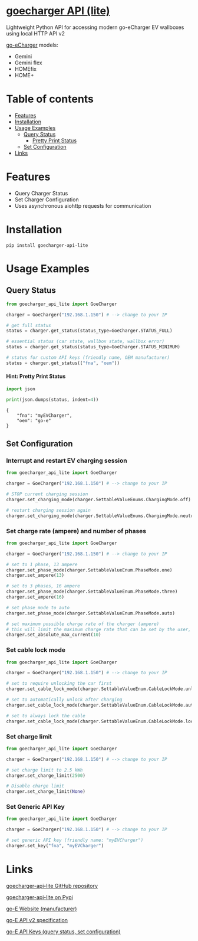 # [goecharger API (lite)](https://github.com/bkogler/goecharger-api-lite)
Lightweight Python API for accessing modern go-eCharger EV wallboxes using local HTTP API v2

[go-eCharger](https://go-e.com) models:
* Gemini
* Gemini flex
* HOMEfix
* HOME+

# Table of contents
<!-- TOC -->
* [Features](#features)
* [Installation](#installation)
* [Usage Examples](#usage-examples)
  * [Query Status](#query-status)
    * [Pretty Print Status](#pretty-print-status)
  * [Set Configuration](#set-configuration)
* [Links](#links)
<!-- TOC -->

# Features
* Query Charger Status
* Set Charger Configuration
* Uses asynchronous aiohttp requests for communication

# Installation
`pip install goecharger-api-lite`

# Usage Examples

## Query Status
````python
from goecharger_api_lite import GoeCharger

charger = GoeCharger("192.168.1.150") # --> change to your IP

# get full status
status = charger.get_status(status_type=GoeCharger.STATUS_FULL)

# essential status (car state, wallbox state, wallbox error)
status = charger.get_status(status_type=GoeCharger.STATUS_MINIMUM)

# status for custom API keys (friendly name, OEM manufacturer) 
status = charger.get_status(("fna", "oem"))
````

#### Hint: Pretty Print Status
````python
import json

print(json.dumps(status, indent=4))
````
````
{
    "fna": "myEVCharger",
    "oem": "go-e"
}
````

## Set Configuration

### Interrupt and restart EV charging session
````python
from goecharger_api_lite import GoeCharger

charger = GoeCharger("192.168.1.150") # --> change to your IP

# STOP current charging session
charger.set_charging_mode(charger.SettableValueEnums.ChargingMode.off)

# restart charging session again
charger.set_charging_mode(charger.SettableValueEnums.ChargingMode.neutral)
````

### Set charge rate (ampere) and number of phases
````python
from goecharger_api_lite import GoeCharger

charger = GoeCharger("192.168.1.150") # --> change to your IP

# set to 1 phase, 13 ampere
charger.set_phase_mode(charger.SettableValueEnum.PhaseMode.one)
charger.set_ampere(13)

# set to 3 phases, 16 ampere
charger.set_phase_mode(charger.SettableValueEnum.PhaseMode.three)
charger.set_ampere(16)

# set phase mode to auto
charger.set_phase_mode(charger.SettableValueEnum.PhaseMode.auto)

# set maximum possible charge rate of the charger (ampere)
# this will limit the maximum charge rate that can be set by the user, i.e. via the app
charger.set_absolute_max_current(10)
````

### Set cable lock mode
````python
from goecharger_api_lite import GoeCharger

charger = GoeCharger("192.168.1.150") # --> change to your IP

# set to require unlocking the car first
charger.set_cable_lock_mode(charger.SettableValueEnum.CableLockMode.unlockcarfirst)

# set to automatically unlock after charging
charger.set_cable_lock_mode(charger.SettableValueEnum.CableLockMode.automatic)

# set to always lock the cable
charger.set_cable_lock_mode(charger.SettableValueEnum.CableLockMode.locked)
````

### Set charge limit
````python
from goecharger_api_lite import GoeCharger

charger = GoeCharger("192.168.1.150") # --> change to your IP

# set charge limit to 2.5 kWh
charger.set_charge_limit(2500)

# Disable charge limit
charger.set_charge_limit(None)
````

### Set Generic API Key
````python
from goecharger_api_lite import GoeCharger

charger = GoeCharger("192.168.1.150") # --> change to your IP

# set generic API key (friendly name: "myEVCharger")
charger.set_key("fna", "myEVCharger")
````

# Links
[goecharger-api-lite GitHub repository](https://github.com/bkogler/goecharger-api-lite)

[goecharger-api-lite on Pypi](https://pypi.org/project/goecharger-api-lite)

[go-E Website (manufacturer)](https://go-e.com)

[go-E API v2 specification](https://github.com/goecharger/go-eCharger-API-v2/blob/main/introduction-en.md)

[go-E API Keys (query status, set configuration)](https://github.com/goecharger/go-eCharger-API-v2/blob/main/apikeys-en.md)

